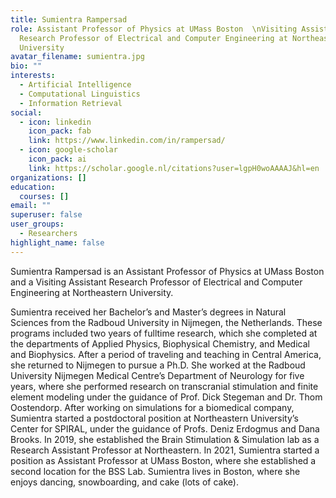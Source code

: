 ```yaml
---
title: Sumientra Rampersad
role: Assistant Professor of Physics at UMass Boston  \nVisiting Assistant
  Research Professor of Electrical and Computer Engineering at Northeastern
  University
avatar_filename: sumientra.jpg
bio: ""
interests:
  - Artificial Intelligence
  - Computational Linguistics
  - Information Retrieval
social:
  - icon: linkedin
    icon_pack: fab
    link: https://www.linkedin.com/in/rampersad/
  - icon: google-scholar
    icon_pack: ai
    link: https://scholar.google.nl/citations?user=lgpH0woAAAAJ&hl=en
organizations: []
education:
  courses: []
email: ""
superuser: false
user_groups:
  - Researchers
highlight_name: false
---
```

Sumientra Rampersad is an Assistant Professor of Physics at UMass Boston and a Visiting Assistant Research Professor of Electrical and Computer Engineering at Northeastern University. 

Sumientra received her Bachelor’s and Master’s degrees in Natural Sciences from the Radboud University in Nijmegen, the Netherlands. These programs included two years of fulltime research, which she completed at the departments of Applied Physics, Biophysical Chemistry, and Medical and Biophysics. After a period of traveling and teaching in Central America, she returned to Nijmegen to pursue a Ph.D. She worked at the Radboud University Nijmegen Medical Centre’s Department of Neurology for five years, where she performed research on transcranial stimulation and finite element modeling under the guidance of Prof. Dick Stegeman and Dr. Thom Oostendorp. After working on simulations for a biomedical company, Sumientra started a postdoctoral position at Northeastern University’s Center for SPIRAL, under the guidance of Profs. Deniz Erdogmus and Dana Brooks. In 2019, she established the Brain Stimulation & Simulation lab as a Research Assistant Professor at Northeastern. In 2021, Sumientra started a position as Assistant Professor at UMass Boston, where she established a second location for the BSS Lab. Sumientra lives in Boston, where she enjoys dancing, snowboarding, and cake (lots of cake).